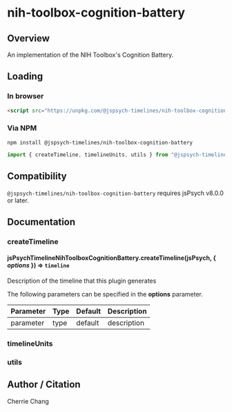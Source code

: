# nih-toolbox-cognition-battery

## Overview

An implementation of the NIH Toolbox's Cognition Battery.

## Loading

### In browser

```html
<script src="https://unpkg.com/@jspsych-timelines/nih-toolbox-cognition-battery">
```

### Via NPM

```
npm install @jspsych-timelines/nih-toolbox-cognition-battery
```

```js
import { createTimeline, timelineUnits, utils } from "@jspsych-timelines/nih-toolbox-cognition-battery"
```

## Compatibility

`@jspsych-timelines/nih-toolbox-cognition-battery` requires jsPsych v8.0.0 or later.

## Documentation

### createTimeline

#### jsPsychTimelineNihToolboxCognitionBattery.createTimeline(jsPsych, { *options* }) ⇒ <code>timeline</code>
Description of the timeline that this plugin generates

The following parameters can be specified in the **options** parameter.

| Parameter | Type | Default | Description |
|-----------|------|---------|-------------|
| parameter | type | default | description |


### timelineUnits


### utils

## Author / Citation

Cherrie Chang
